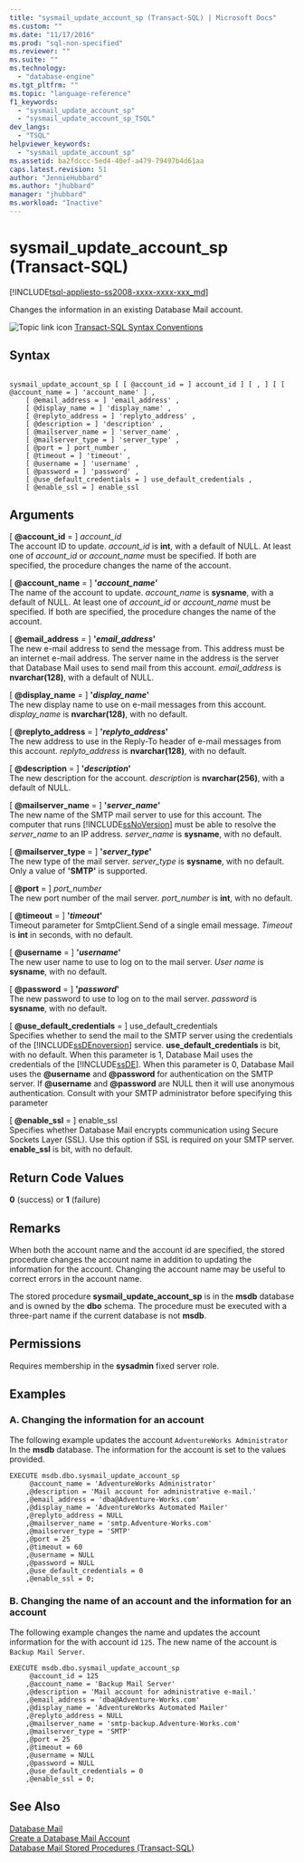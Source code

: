 ```yaml
---
title: "sysmail_update_account_sp (Transact-SQL) | Microsoft Docs"
ms.custom: ""
ms.date: "11/17/2016"
ms.prod: "sql-non-specified"
ms.reviewer: ""
ms.suite: ""
ms.technology: 
  - "database-engine"
ms.tgt_pltfrm: ""
ms.topic: "language-reference"
f1_keywords: 
  - "sysmail_update_account_sp"
  - "sysmail_update_account_sp_TSQL"
dev_langs: 
  - "TSQL"
helpviewer_keywords: 
  - "sysmail_update_account_sp"
ms.assetid: ba2fdccc-5ed4-40ef-a479-79497b4d61aa
caps.latest.revision: 51
author: "JennieHubbard"
ms.author: "jhubbard"
manager: "jhubbard"
ms.workload: "Inactive"
---
```

# sysmail_update_account_sp (Transact-SQL)
[!INCLUDE[tsql-appliesto-ss2008-xxxx-xxxx-xxx_md](../../includes/tsql-appliesto-ss2008-xxxx-xxxx-xxx-md.md)]

  Changes the information in an existing Database Mail account.  
 
 
 ![Topic link icon](../../database-engine/configure-windows/media/topic-link.gif "Topic link icon") [Transact-SQL Syntax Conventions](../../t-sql/language-elements/transact-sql-syntax-conventions-transact-sql.md)  
  
## Syntax  
  
```  
  
sysmail_update_account_sp [ [ @account_id = ] account_id ] [ , ] [ [ @account_name = ] 'account_name' ] ,  
    [ @email_address = ] 'email_address' ,   
    [ @display_name = ] 'display_name' ,   
    [ @replyto_address = ] 'replyto_address' ,  
    [ @description = ] 'description' ,   
    [ @mailserver_name = ] 'server_name' ,   
    [ @mailserver_type = ] 'server_type' ,   
    [ @port = ] port_number ,   
    [ @timeout = ] 'timeout' ,  
    [ @username = ] 'username' ,  
    [ @password = ] 'password' ,  
    [ @use_default_credentials = ] use_default_credentials ,  
    [ @enable_ssl = ] enable_ssl   
```  
  
## Arguments  
 [ **@account_id** = ] *account_id*  
 The account ID to update. *account_id* is **int**, with a default of NULL. At least one of *account_id* or *account_name* must be specified. If both are specified, the procedure changes the name of the account.  
  
 [ **@account_name** = ] **'***account_name***'**  
 The name of the account to update. *account_name* is **sysname**, with a default of NULL. At least one of *account_id* or *account_name* must be specified. If both are specified, the procedure changes the name of the account.  
  
 [ **@email_address** = ] **'***email_address***'**  
 The new e-mail address to send the message from. This address must be an internet e-mail address. The server name in the address is the server that Database Mail uses to send mail from this account. *email_address* is **nvarchar(128)**, with a default of NULL.  
  
 [ **@display_name** = ] **'***display_name***'**  
 The new display name to use on e-mail messages from this account. *display_name* is **nvarchar(128)**, with no default.  
  
 [ **@replyto_address** = ] **'***replyto_address***'**  
 The new address to use in the Reply-To header of e-mail messages from this account. *replyto_address* is **nvarchar(128)**, with no default.  
  
 [ **@description** = ] **'***description***'**  
 The new description for the account. *description* is **nvarchar(256)**, with a default of NULL.  
  
 [ **@mailserver_name** = ] **'***server_name***'**  
 The new name of the SMTP mail server to use for this account. The computer that runs [!INCLUDE[ssNoVersion](../../includes/ssnoversion-md.md)] must be able to resolve the *server_name* to an IP address. *server_name* is **sysname**, with no default.  
  
 [ **@mailserver_type** = ] **'***server_type***'**  
 The new type of the mail server. *server_type* is **sysname**, with no default. Only a value of **'SMTP'** is supported.  
  
 [ **@port** = ] *port_number*  
 The new port number of the mail server. *port_number* is **int**, with no default.  
  
 [ **@timeout** = ] **'***timeout***'**  
 Timeout parameter for SmtpClient.Send of a single email message. *Timeout* is **int** in seconds, with no default.  
  
 [ **@username** = ] **'***username***'**  
 The new user name to use to log on to the mail server. *User name* is **sysname**, with no default.  
  
 [ **@password** = ] **'***password***'**  
 The new password to use to log on to the mail server. *password* is **sysname**, with no default.  
  
 [ **@use_default_credentials** = ] use_default_credentials  
 Specifies whether to send the mail to the SMTP server using the credentials of the [!INCLUDE[ssDEnoversion](../../includes/ssdenoversion-md.md)] service. **use_default_credentials** is bit, with no default. When this parameter is 1, Database Mail uses the credentials of the [!INCLUDE[ssDE](../../includes/ssde-md.md)]. When this parameter is 0, Database Mail uses the **@username** and **@password** for authentication on the SMTP server. If **@username** and **@password** are NULL then it will use anonymous authentication. Consult with your SMTP administrator before specifying this parameter  
  
 [ **@enable_ssl** = ] enable_ssl  
 Specifies whether Database Mail encrypts communication using Secure Sockets Layer (SSL). Use this option if SSL is required on your SMTP server. **enable_ssl** is bit, with no default.  
  
## Return Code Values  
 **0** (success) or **1** (failure)  
  
## Remarks  
 When both the account name and the account id are specified, the stored procedure changes the account name in addition to updating the information for the account. Changing the account name may be useful to correct errors in the account name.  
  
 The stored procedure **sysmail_update_account_sp** is in the **msdb** database and is owned by the **dbo** schema. The procedure must be executed with a three-part name if the current database is not **msdb**.  
  
## Permissions  
 Requires membership in the **sysadmin** fixed server role.  
  
## Examples  
  
### A. Changing the information for an account  
 The following example updates the account `AdventureWorks Administrator` In the **msdb** database. The information for the account is set to the values provided.  
  
```  
EXECUTE msdb.dbo.sysmail_update_account_sp  
     @account_name = 'AdventureWorks Administrator'  
    ,@description = 'Mail account for administrative e-mail.'  
    ,@email_address = 'dba@Adventure-Works.com'  
    ,@display_name = 'AdventureWorks Automated Mailer'  
    ,@replyto_address = NULL  
    ,@mailserver_name = 'smtp.Adventure-Works.com'  
    ,@mailserver_type = 'SMTP'  
    ,@port = 25  
    ,@timeout = 60  
    ,@username = NULL  
    ,@password = NULL  
    ,@use_default_credentials = 0  
    ,@enable_ssl = 0;  
```  
  
### B. Changing the name of an account and the information for an account  
 The following example changes the name and updates the account information for the with account id `125`. The new name of the account is `Backup Mail Server`.  
  
```  
EXECUTE msdb.dbo.sysmail_update_account_sp  
     @account_id = 125  
    ,@account_name = 'Backup Mail Server'  
    ,@description = 'Mail account for administrative e-mail.'  
    ,@email_address = 'dba@Adventure-Works.com'  
    ,@display_name = 'AdventureWorks Automated Mailer'  
    ,@replyto_address = NULL  
    ,@mailserver_name = 'smtp-backup.Adventure-Works.com'  
    ,@mailserver_type = 'SMTP'  
    ,@port = 25  
    ,@timeout = 60  
    ,@username = NULL  
    ,@password = NULL  
    ,@use_default_credentials = 0  
    ,@enable_ssl = 0;  
```  
  
## See Also  
 [Database Mail](../../relational-databases/database-mail/database-mail.md)   
 [Create a Database Mail Account](../../relational-databases/database-mail/create-a-database-mail-account.md)   
 [Database Mail Stored Procedures &#40;Transact-SQL&#41;](../../relational-databases/system-stored-procedures/database-mail-stored-procedures-transact-sql.md)  
  
  
